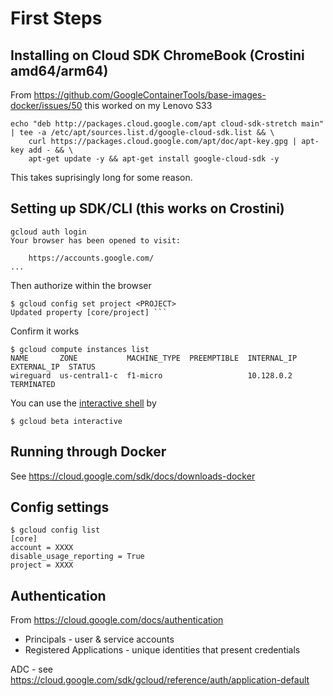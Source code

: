 # First Steps

## Installing on Cloud SDK ChromeBook (Crostini amd64/arm64)

From https://github.com/GoogleContainerTools/base-images-docker/issues/50 this worked on my Lenovo S33

```
echo "deb http://packages.cloud.google.com/apt cloud-sdk-stretch main" | tee -a /etc/apt/sources.list.d/google-cloud-sdk.list && \
    curl https://packages.cloud.google.com/apt/doc/apt-key.gpg | apt-key add - && \
    apt-get update -y && apt-get install google-cloud-sdk -y
```

This takes suprisingly long for some reason. 

## Setting up SDK/CLI (this works on Crostini)

```
gcloud auth login
Your browser has been opened to visit:

    https://accounts.google.com/
...
```
Then authorize within the browser

```
$ gcloud config set project <PROJECT>
Updated property [core/project] ```
```

Confirm it works

```
$ gcloud compute instances list
NAME       ZONE           MACHINE_TYPE  PREEMPTIBLE  INTERNAL_IP  EXTERNAL_IP  STATUS
wireguard  us-central1-c  f1-micro                   10.128.0.2                TERMINATED
```

You can use the [interactive shell](https://cloud.google.com/sdk/docs/interactive-gcloud) by

```
$ gcloud beta interactive
```

## Running through Docker

See https://cloud.google.com/sdk/docs/downloads-docker

## Config settings

```
$ gcloud config list
[core]
account = XXXX
disable_usage_reporting = True
project = XXXX
```
## Authentication

From https://cloud.google.com/docs/authentication
* Principals - user & service accounts
* Registered Applications - unique identities that present credentials

ADC - see https://cloud.google.com/sdk/gcloud/reference/auth/application-default
